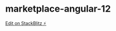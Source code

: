 # marketplace-angular-12

[Edit on StackBlitz ⚡️](https://stackblitz.com/edit/base-angular-12-app-zcdh9a)